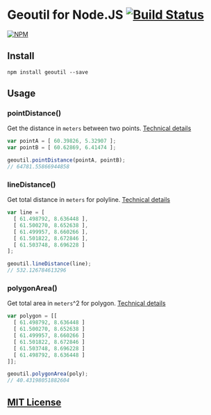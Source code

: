 Geoutil for Node.JS [![Build Status](https://drone.io/github.com/Turistforeningen/node-geoutil/status.png)](https://drone.io/github.com/Turistforeningen/node-geoutil/latest)
===================

[![NPM](https://nodei.co/npm/geoutil.png?downloads=true)](https://www.npmjs.com/package/geoutil)

## Install

```
npm install geoutil --save
```

## Usage

### pointDistance()

Get the distance in `meters` between two points. [Technical details](https://github.com/Turistforeningen/node-geoutil/blob/master/src/index.litcoffee#pointdistance)

```javascript
var pointA = [ 60.39826, 5.32907 ];
var pointB = [ 60.62869, 6.41474 ];

geoutil.pointDistance(pointA, pointB);
// 64781.55866944858
```

### lineDistance()

Get total distance in `meters` for polyline. [Technical details](https://github.com/Turistforeningen/node-geoutil/blob/master/src/index.litcoffee#linedistance)

```javascript
var line = [
  [ 61.498792, 8.636448 ],
  [ 61.500270, 8.652638 ],
  [ 61.499957, 8.660266 ],
  [ 61.501822, 8.672846 ],
  [ 61.503748, 8.696228 ]
];

geoutil.lineDistance(line);
// 532.126784613296
```

### polygonArea()

Get total area in `meters`^2 for polygon. [Technical details](https://github.com/Turistforeningen/node-geoutil/blob/master/src/index.litcoffee#polygonarea)

```javascript
var polygon = [[
  [ 61.498792, 8.636448 ]
  [ 61.500270, 8.652638 ]
  [ 61.499957, 8.660266 ]
  [ 61.501822, 8.672846 ]
  [ 61.503748, 8.696228 ]
  [ 61.498792, 8.636448 ]
]];

geoutil.polygonArea(poly);
// 40.43198051882604
```

## [MIT License](https://raw.githubusercontent.com/Turistforeningen/node-geoutil/master/LICENSE)

